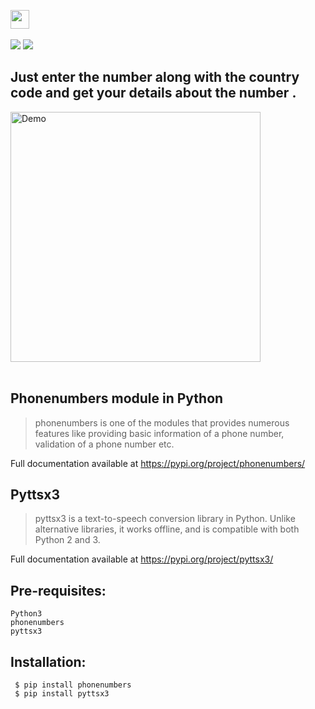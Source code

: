 
<a href="https://github.com/Kushal997-das/Projects/tree/main/Python/Basic%20Projects/Track%20Phone%20number%20location"><img height="30" src="https://img.shields.io/badge/Track Phone Number location-pink.svg?&style=for-the-badge&logo=TheSparksFoundation&logoColor=blue" /></a> <br> <br>
![](https://img.shields.io/badge/Programming_Language-Python-blue.svg)
![](https://img.shields.io/badge/Main_Tool_Used-phonenumbers-orange.svg)

## Just enter the number along with the country code and get your details about the number . <br>


<img align='center' alt='Demo' width='400px' src="https://github.com/Kushal997-das/Project-Guidance/blob/main/Python/Basic%20Projects/Track%20Phone%20number%20location/Documents/locationtracker%20(1).gif"/> <br> <br>

Phonenumbers module in Python
-----------------------------
> phonenumbers is one of the modules that provides numerous features like providing basic information of a phone number, validation of a phone number etc. <br>

Full documentation available at https://pypi.org/project/phonenumbers/

Pyttsx3
--------
> pyttsx3 is a text-to-speech conversion library in Python. Unlike alternative libraries, it works offline, and is compatible with both Python 2 and 3. <br>

Full documentation available at https://pypi.org/project/pyttsx3/

Pre-requisites:
--------------
    Python3
    phonenumbers
    pyttsx3
Installation:
------------

     $ pip install phonenumbers
     $ pip install pyttsx3
